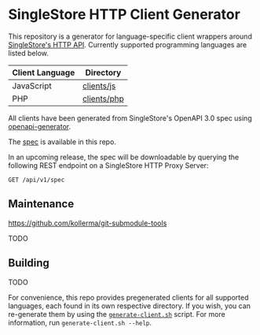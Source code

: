 # SingleStore HTTP Client Generator

This repository is a generator for language-specific client wrappers around [SingleStore's HTTP API](https://docs.singlestore.com/managed-service/en/reference/http-api.html).  Currently supported programming languages are listed below.

| Client Language | Directory                   |
|-----------------|-----------------------------|
| JavaScript      | [clients/js](clients/js)    |
| PHP             | [clients/php](clients/php)  |

All clients have been generated from SingleStore's OpenAPI 3.0 spec using [openapi-generator](https://github.com/OpenAPITools/openapi-generator).  

The [spec](openapi3.yaml) is available in this repo.

In an upcoming release, the spec will be downloadable by querying the following REST endpoint on a SingleStore HTTP Proxy Server:

    GET /api/v1/spec

## Maintenance

https://github.com/kollerma/git-submodule-tools

TODO


## Building


TODO

For convenience, this repo provides pregenerated clients for all supported languages, each found in its own respective directory.  If you wish, you can re-generate them by using the [`generate-client.sh`](generate-client.sh) script.  For more information, run `generate-client.sh --help`.

